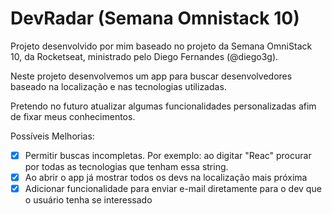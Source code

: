 # DevRadar (Semana Omnistack 10)
Projeto desenvolvido por mim baseado no projeto da Semana OmniStack 10, da Rocketseat, ministrado pelo Diego Fernandes (@diego3g). 

Neste projeto desenvolvemos um app para buscar desenvolvedores baseado na localização e nas tecnologias utilizadas.

Pretendo no futuro atualizar algumas funcionalidades personalizadas afim de fixar meus conhecimentos.

Possíveis Melhorias:


- [X] Permitir buscas incompletas. Por exemplo: ao digitar "Reac" procurar por todas as tecnologias que tenham essa string.
- [X] Ao abrir o app já mostrar todos os devs na localização mais próxima
- [X] Adicionar funcionalidade para enviar e-mail diretamente para o dev que o usuário tenha se interessado

